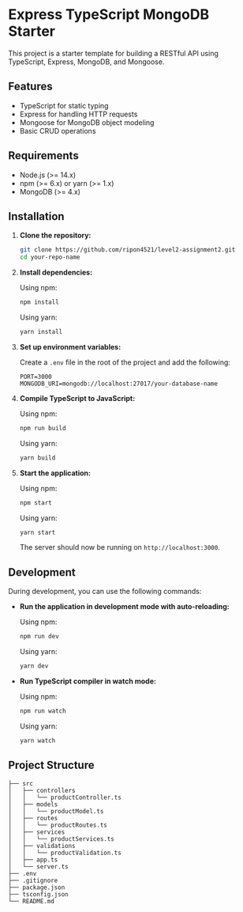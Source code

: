 # Express TypeScript MongoDB Starter

This project is a starter template for building a RESTful API using TypeScript, Express, MongoDB, and Mongoose.

## Features

- TypeScript for static typing
- Express for handling HTTP requests
- Mongoose for MongoDB object modeling
- Basic CRUD operations

## Requirements

- Node.js (>= 14.x)
- npm (>= 6.x) or yarn (>= 1.x)
- MongoDB (>= 4.x)

## Installation

1. **Clone the repository:**

    ```sh
    git clone https://github.com/ripon4521/level2-assignment2.git
    cd your-repo-name
    ```

2. **Install dependencies:**

    Using npm:
    ```sh
    npm install
    ```

    Using yarn:
    ```sh
    yarn install
    ```

3. **Set up environment variables:**

    Create a `.env` file in the root of the project and add the following:

    ```env
    PORT=3000
    MONGODB_URI=mongodb://localhost:27017/your-database-name
    ```

4. **Compile TypeScript to JavaScript:**

    Using npm:
    ```sh
    npm run build
    ```

    Using yarn:
    ```sh
    yarn build
    ```

5. **Start the application:**

    Using npm:
    ```sh
    npm start
    ```

    Using yarn:
    ```sh
    yarn start
    ```

    The server should now be running on `http://localhost:3000`.

## Development

During development, you can use the following commands:

- **Run the application in development mode with auto-reloading:**

    Using npm:
    ```sh
    npm run dev
    ```

    Using yarn:
    ```sh
    yarn dev
    ```

- **Run TypeScript compiler in watch mode:**

    Using npm:
    ```sh
    npm run watch
    ```

    Using yarn:
    ```sh
    yarn watch
    ```

## Project Structure

```plaintext
├── src
│   ├── controllers
│   │   └── productController.ts
│   ├── models
│   │   └── productModel.ts
│   ├── routes
│   │   └── productRoutes.ts
│   ├── services
│   │   └── productServices.ts
│   ├── validations
│   │   └── productValidation.ts
│   ├── app.ts
│   └── server.ts
├── .env
├── .gitignore
├── package.json
├── tsconfig.json
└── README.md
